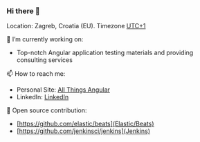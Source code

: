 ### Hi there 👋

Location: Zagreb, Croatia (EU). Timezone [UTC+1](https://www.timeanddate.com/time/zone/croatia/zagreb)

🔭 I’m currently working on:
* Top-notch Angular application testing materials and providing consulting services

📫 How to reach me:
* Personal Site: [All Things Angular](https://allthingsangular.com/)
* LinkedIn: [LinkedIn](linkedin.com/in/dalibor-plavcic)

🌱 Open source contribution:
* [https://github.com/elastic/beats](Elastic/Beats)
* [https://github.com/jenkinsci/jenkins](Jenkins)

<!--
**dplavcic/dplavcic** is a ✨ _special_ ✨ repository because its `README.md` (this file) appears on your GitHub profile.

Here are some ideas to get you started:

- 🔭 I’m currently working on ...
- 🌱 I’m currently learning ...
- 👯 I’m looking to collaborate on ...
- 🤔 I’m looking for help with ...
- 💬 Ask me about ...
- 📫 How to reach me: ...
- 😄 Pronouns: ...
- ⚡ Fun fact: ...
-->
